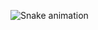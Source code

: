 ![Snake animation](https://github.com/{douniattn}/{douniattn}/blob/output/github-contribution-grid-snake.svg)
